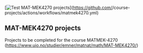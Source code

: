 [![Test MAT-MEK4270 projects](https://github.com/batoolgit/course-projects/actions/workflows/matmek4270.yml/badge.svg)](https://github.com/<your github username>/course-projects/actions/workflows/matmek4270.yml)

## MAT-MEK4270 projects

Projects to be completed for the course MATMEK-4270 (https://www.uio.no/studier/emner/matnat/math/MAT-MEK4270/)
